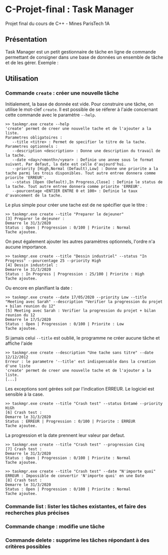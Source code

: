 # C-Projet-final : Task Manager
Projet final du cours de C++ - Mines ParisTech 1A

## Présentation
Task Manager est un petit gestionnaire de tâche en ligne de commande permettant de consigner dans une base de données un ensemble de tâche et de les gérer.
Exemple :

## Utilisation
### Commande `create` : créer une nouvelle tâche
Initialement, la base de donnée est vide. Pour construire une tâche, on utilise le mot-clef `create`.
Il est possible de se réferer à l'aide concernant cette commande avec le paramètre `--help`.
```
>> taskmgr.exe create --help
'create' permet de creer une nouvelle tache et de l'ajouter a la liste.
Parametres obligatoires :
   --title <titre> : Permet de specifier le titre de la tache.
Parametres optionnels :
   --description <description> : Donne une description du travail de la tache.
   --date <day>/<month>/<year> : Definie une annee sous le format suivant. Par defaut, la date est celle d'aujourd'hui.
   --priority [High,Normal (Default),Low] : Donne une priorite a la tache parmi les trois disponibles. Tout autre entree donnera comme priorite 'ERREUR'.
   --status [Open (Default),In Progress,Close] : Definie le status de la tache. Tout autre entree donnera comme priorite 'ERREUR'.
   --pourcentage <ENTIER ENTRE 0 et 100> : Definie le taux d'avancement de la tache.
```

Le plus simple pour créer une tache est de ne spécifier que le titre :
```
>> taskmgr.exe create --title "Preparer le dejeuner"
[3] Preparer le dejeuner :
Demarre le 31/3/2020
Status : Open | Progression : 0/100 | Priorite : Normal
Tache ajoutee.
```
On peut également ajouter les autres paramètres optionnels, l'ordre n'a aucune importance.
```
>> taskmgr.exe create --title "Dessin industriel" --status "In Progress" --pourcentage 25 --priority High
[4] Dessin industriel :
Demarre le 31/3/2020
Status : In Progress | Progression : 25/100 | Priorite : High
Tache ajoutee.
```
Ou encore en planifiant la date :
```
>> taskmgr.exe create --date 17/05/2020 --priority Low --title "Meeting avec Sarah" --description "Verifier la progression du projet + bilan reunion du 12"
[5] Meeting avec Sarah : Verifier la progression du projet + bilan reunion du 12
Demarre le 17/5/2020
Status : Open | Progression : 0/100 | Priorite : Low
Tache ajoutee.
```

Si jamais celui `--title` est oublié, le programme ne créer aucune tâche et affiche l'aide
```
>> taskmgr.exe create --description "Une tache sans titre" --date 12/12/2012
Erreur : le parametre '--title' est indispensable dans la creation d'une liste
'create' permet de creer une nouvelle tache et de l'ajouter a la liste.
[...]
```

Les exceptions sont gérées soit par l'indication ERREUR. Le logiciel est sensible à la case.
```
>> taskmgr.exe create --title "Crash test" --status Entamé --priority HiGh
[6] Crash test :
Demarre le 31/3/2020
Status : ERREUR | Progression : 0/100 | Priorite : ERREUR
Tache ajoutee.
```

La progression et la date prennent leur valeur par defaut.
```
>> taskmgr.exe create --title "Crash test" --progression Cinq
[7] Crash test :
Demarre le 31/3/2020
Status : Open | Progression : 0/100 | Priorite : Normal
Tache ajoutee.

>> taskmgr.exe create --title "Crash test" --date "N'importe quoi"
ERREUR : Impossible de convertir 'N'importe quoi' en une Date
[8] Crash test :
Demarre le 31/3/2020
Status : Open | Progression : 0/100 | Priorite : Normal
Tache ajoutee.
```

### Commande list : lister les tâches existantes, et faire des recherches plus précises

### Commande change : modifie une tâche


### Commande delete : supprime les tâches répondant à des critères possibles
